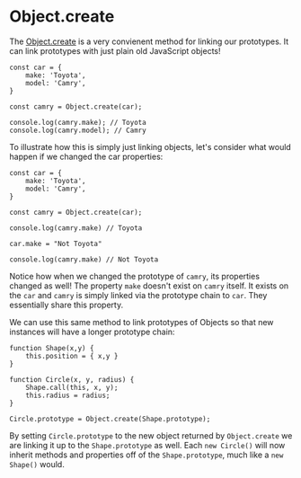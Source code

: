 # Object.create

The [Object.create](https://developer.mozilla.org/en-US/docs/Web/JavaScript/Reference/Global_Objects/Object/create) is a very convienent method for linking our prototypes. It can link prototypes with just plain old JavaScript objects!

```
const car = {
    make: 'Toyota',
    model: 'Camry',
}

const camry = Object.create(car);

console.log(camry.make); // Toyota
console.log(camry.model); // Camry
```

To illustrate how this is simply just linking objects, let's consider what would happen if we changed the car properties:

```
const car = {
    make: 'Toyota',
    model: 'Camry',
}

const camry = Object.create(car);

console.log(camry.make) // Toyota

car.make = "Not Toyota"

console.log(camry.make) // Not Toyota
```

Notice how when we changed the prototype of `camry`, its properties changed as well! The property `make` doesn't exist on `camry` itself. It exists on the `car` and `camry` is simply linked via the prototype chain to `car`. They essentially share this property.

We can use this same method to link prototypes of Objects so that new instances will have a longer prototype chain:

```
function Shape(x,y) {
    this.position = { x,y }
}

function Circle(x, y, radius) {
    Shape.call(this, x, y);
    this.radius = radius;
}

Circle.prototype = Object.create(Shape.prototype);
```

By setting `Circle.prototype` to the new object returned by `Object.create` we are linking it up to the `Shape.prototype` as well. Each `new Circle()` will now inherit methods and properties off of the `Shape.prototype`, much like a `new Shape()` would.